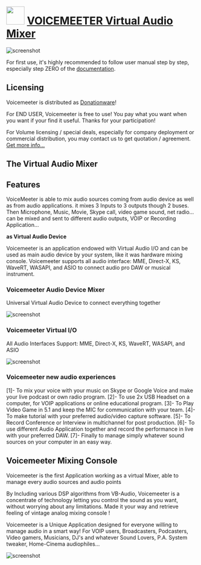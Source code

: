 ﻿# <img src="https://cdn.jsdelivr.net/gh/chtof/chocolatey-packages/automatic/voicemeeter/voicemeeter.png" width="48" height="48"/> [VOICEMEETER Virtual Audio Mixer](https://chocolatey.org/packages/voicemeeter)

![screenshot](https://cdn.jsdelivr.net/gh/chtof/chocolatey-packages/automatic/voicemeeter/screenshot.png)

For first use, it's highly recommended to follow user manual step by step, especially step ZERO of the [documentation](https://www.vb-audio.com/Voicemeeter/#Documentation).

## Licensing
Voicemeeter is distributed as [Donationware](https://www.vb-audio.com/Voicemeeter/Donationware.htm)!

For END USER, Voicemeeter is free to use! You pay what you want when you want if your find it useful. Thanks for your participation!

For Volume licensing / special deals, especially for company deployment or commercial distribution, you may contact us to get quotation / agreement. [Get more info...](https://www.vb-audio.com/Services/licensing.htm)
## The Virtual Audio Mixer

## Features

VoiceMeeter is able to mix audio sources coming from audio device as well as from audio applications. it mixes 3 Inputs to 3 outputs though 2 buses. Then Microphone, Music, Movie, Skype call, video game sound, net radio... can be mixed and sent to different audio outputs, VOIP or Recording Application... 

**as Virtual Audio Device**

Voicemeeter is an application endowed with Virtual Audio I/O and can be used as main audio device by your system, like it was hardware mixing console. Voicemeeter supports all audio interface: MME, Direct-X, KS, WaveRT, WASAPI, and ASIO to connect audio pro DAW or musical instrument.

### Voicemeeter Audio Device Mixer
Universal Virtual Audio Device to connect everything together

![screenshot](https://cdn.jsdelivr.net/gh/chtof/chocolatey-packages/automatic/voicemeeter/screenshot1.png)

### Voicemeeter Virtual I/O
All Audio Interfaces Support: MME, Direct-X, KS, WaveRT, WASAPI, and ASIO

![screenshot](https://cdn.jsdelivr.net/gh/chtof/chocolatey-packages/automatic/voicemeeter/screenshot2.png)

### Voicemeeter new audio experiences

[1]- To mix your voice with your music on Skype or Google Voice and make your live podcast or own radio program.
[2]- To use 2x USB Headset on a computer, for VOIP applications or online educational program.
[3]- To Play Video Game in 5.1 and keep the MIC for communication with your team.
[4]- To make tutorial with your preferred audio/video capture software.
[5]- To Record Conference or Interview in multichannel for post production.
[6]- To use different Audio Application together and record the performance in live with your preferred DAW.
[7]- Finally to manage simply whatever sound sources on your computer in an easy way.

## Voicemeeter Mixing Console

Voicemeeter is the first Application working as a virtual Mixer, able to manage every audio sources and audio points

By Including various DSP algorithms from VB-Audio, Voicemeeter is a concentrate of technology letting you control the sound as you want, without worrying about any limitations. Made it your way and retrieve feeling of vintage analog mixing console !

Voicemeeter is a Unique Application designed for everyone willing to manage audio in a smart way! For VOIP users, Broadcasters, Podcasters, Video gamers, Musicians, DJ's and whatever Sound Lovers, P.A. System tweaker, Home-Cinema audiophiles...

![screenshot](https://cdn.jsdelivr.net/gh/chtof/chocolatey-packages/automatic/voicemeeter/screenshot3.png)